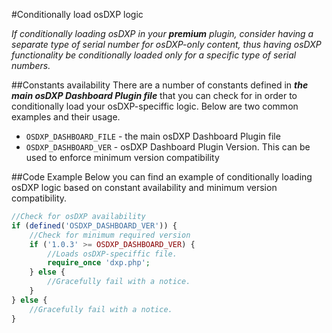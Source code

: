 #Conditionally load osDXP logic

_If conditionally loading osDXP in your **premium** plugin, consider having a separate type of serial number for osDXP-only content, thus having osDXP functionality be conditionally loaded only for a specific type of serial numbers._

##Constants availability
There are a number of constants defined in **_the main osDXP Dashboard Plugin file_** that you can check for in order to conditionally load your osDXP-speciffic logic. Below are two common examples and their usage.

 * `OSDXP_DASHBOARD_FILE` - the main osDXP Dashboard Plugin file
 * `OSDXP_DASHBOARD_VER` - osDXP Dashboard Plugin Version. This can be used to enforce minimum version compatibility

##Code Example
Below you can find an example of conditionally loading osDXP logic based on constant availability and minimum version compatibility.
```php
//Check for osDXP availability
if (defined('OSDXP_DASHBOARD_VER')) {
    //Check for minimum required version
    if ('1.0.3' >= OSDXP_DASHBOARD_VER) {
    	//Loads osDXP-speciffic file.
	    require_once 'dxp.php';
    } else {
    	//Gracefully fail with a notice.
    }
} else {
	//Gracefully fail with a notice.
}
```
